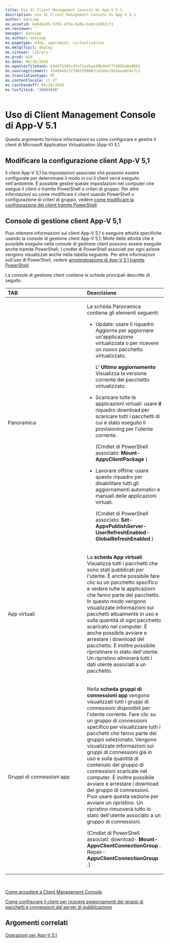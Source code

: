 ```yaml
---
title: Uso di Client Management Console di App-V 5.1
description: Uso di Client Management Console di App-V 5.1
author: dansimp
ms.assetid: be6d4e35-5701-4f9a-ba8a-bede12662cf1
ms.reviewer: ''
manager: dansimp
ms.author: dansimp
ms.pagetype: mdop, appcompat, virtualization
ms.mktglfcycl: deploy
ms.sitesec: library
ms.prod: w10
ms.date: 06/16/2016
ms.openlocfilehash: 63dd75395cdfef1aebae30b364f77465ba8a9882
ms.sourcegitcommit: 354664bc527d93f80687cd2eba70d1eea024c7c3
ms.translationtype: MT
ms.contentlocale: it-IT
ms.lasthandoff: 06/26/2020
ms.locfileid: "10804840"
---
```

# Uso di Client Management Console di App-V 5.1


Questo argomento fornisce informazioni su come configurare e gestire il client di Microsoft Application Virtualization (App-V) 5,1.

## Modificare la configurazione client App-V 5,1


Il client App-V 5,1 ha impostazioni associate che possono essere configurate per determinare il modo in cui il client verrà eseguito nell'ambiente. È possibile gestire queste impostazioni nel computer che esegue il client o tramite PowerShell o criteri di gruppo. Per altre informazioni su come modificare il client usando PowerShell o configurazione di criteri di gruppo, vedere [come modificare la configurazione del client tramite PowerShell](how-to-modify-client-configuration-by-using-powershell51.md).

## <a href="" id="the-app-v-5-1-client-management-console-"></a>Console di gestione client App-V 5,1


Puoi ottenere informazioni sul client App-V 5,1 o eseguire attività specifiche usando la console di gestione client App-V 5,1. Molte delle attività che è possibile eseguire nella console di gestione client possono essere eseguite anche tramite PowerShell. I cmdlet di PowerShell associati per ogni azione vengono visualizzati anche nella tabella seguente. Per altre informazioni sull'uso di PowerShell, vedere [amministrazione di App-V 5,1 tramite PowerShell](administering-app-v-51-by-using-powershell.md).

La console di gestione client contiene le schede principali descritte di seguito.

<table>
<colgroup>
<col width="50%" />
<col width="50%" />
</colgroup>
<thead>
<tr class="header">
<th align="left">TAB</th>
<th align="left">Descrizione</th>
</tr>
</thead>
<tbody>
<tr class="odd">
<td align="left"><p>Panoramica</p></td>
<td align="left"><p>La <strong> </strong> scheda Panoramica contiene gli elementi seguenti:</p>
<ul>
<li><p>Update: usare il <strong> </strong> riquadro Aggiorna per aggiornare un'applicazione virtualizzata o per ricevere un nuovo pacchetto virtualizzato.</p>
<p>L' <strong> Ultimo aggiornamento </strong> Visualizza la versione corrente del pacchetto virtualizzato.</p></li>
<li><p>Scaricare tutte le applicazioni virtuali: usare <strong> il </strong> riquadro download per scaricare tutti i pacchetti di cui è stato eseguito il provisioning per l'utente corrente.</p>
<p>(Cmdlet di PowerShell associato: <strong> Mount-AppvClientPackage </strong> )</p>
<p></p></li>
<li><p>Lavorare offline: usare questo riquadro per disabilitare tutti gli aggiornamenti automatici e manuali delle applicazioni virtuali.</p>
<p>(Cmdlet di PowerShell associato: <strong> Set-AppvPublishServer-UserRefreshEnabled-GlobalRefreshEnabled </strong> )</p></li>
</ul></td>
</tr>
<tr class="even">
<td align="left"><p>App virtuali</p></td>
<td align="left"><p>La <strong> scheda App virtuali </strong> Visualizza tutti i pacchetti che sono stati pubblicati per l'utente. È anche possibile fare clic su un pacchetto specifico e vedere tutte le applicazioni che fanno parte del pacchetto. In questo modo vengono visualizzate informazioni sui pacchetti attualmente in uso e sulla quantità di ogni pacchetto scaricato nel computer. È anche possibile avviare e arrestare i download del pacchetto. È inoltre possibile ripristinare lo stato dell'utente. Un ripristino eliminerà tutti i dati utente associati a un pacchetto.</p>
<p></p></td>
</tr>
<tr class="odd">
<td align="left"><p>Gruppi di connessioni app</p></td>
<td align="left"><p>Nella <strong> scheda gruppi di connessioni app </strong> vengono visualizzati tutti i gruppi di connessioni disponibili per l'utente corrente. Fare clic su un gruppo di connessioni specifico per visualizzare tutti i pacchetti che fanno parte del gruppo selezionato. Vengono visualizzate informazioni sui gruppi di connessioni già in uso e sulla quantità di contenuto del gruppo di connessioni scaricate nel computer. È inoltre possibile avviare e arrestare i download del gruppo di connessioni. Puoi usare questa sezione per avviare un ripristino. Un ripristino rimuoverà tutto lo stato dell'utente associato a un gruppo di connessioni.</p>
<p>(Cmdlet di PowerShell associati: download- <strong> Mount-AppvClientConnectionGroup </strong> . Repair- <strong> AppvClientConnectionGroup </strong> .)</p>
<p></p></td>
</tr>
</tbody>
</table>

 

[Come accedere a Client Management Console](how-to-access-the-client-management-console51.md)

[Come configurare il client per ricevere aggiornamenti dei gruppi di pacchetti e connessioni dal server di pubblicazione](how-to-configure-the-client-to-receive-package-and-connection-groups-updates-from-the-publishing-server-51.md)






## Argomenti correlati


[Operazioni per App-V 5.1](operations-for-app-v-51.md)

 

 





